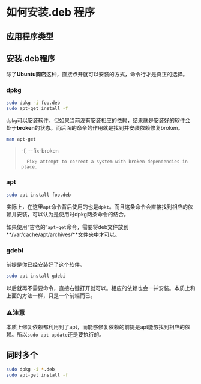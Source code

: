 # 如何安装.deb 程序

## 应用程序类型

## 安装.deb程序

除了**Ubuntu商店**这种，直接点开就可以安装的方式，命令行才是真正的选择。

### dpkg

``` bash
sudo dpkg -i foo.deb
sudo apt-get install -f
```

`dpkg`可以安装软件，但如果当前没有安装相应的依赖，结果就是安装好的软件会处于**broken**的状态。而后面的命令的作用就是找到并安装依赖修复broken。

``` bash
man apt-get
```

> -f, --fix-broken
>
>       Fix; attempt to correct a system with broken dependencies in place.

### apt

``` bash
sudo apt install foo.deb
```

实际上，在这里`apt`命令背后使用的也是`dpkt`。而且这条命令会直接找到相应的依赖并安装，可以认为是使用时dpkg两条命令的结合。

如果使用“古老的”`apt-get`命令，需要将deb文件放到**/var/cache/apt/archives/**文件夹中才可以。

### gdebi

前提是你已经安装好了这个软件。

``` bash
sudo apt install gdebi
```

以后就再不需要命令，直接右键打开就可以。相应的依赖也会一并安装。本质上和上面的方法一样，只是一个前端而已。

### ⚠️注意

本质上修复依赖都利用到了apt，而能够修复依赖的前提是apt能够找到相应的依赖。所以`sudo apt update`还是要执行的。

## 同时多个

``` bash
sudo dpkg -i *.deb
sudo apt-get install -f
```
